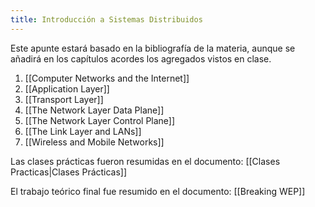 ```yaml
---
title: Introducción a Sistemas Distribuidos
---
```


Este apunte estará basado en la bibliografía de la materia, aunque se añadirá en los capítulos acordes los agregados vistos en clase.

1. [[Computer Networks and the Internet]]
2. [[Application Layer]]
3. [[Transport Layer]]
4. [[The Network Layer Data Plane]]
5. [[The Network Layer Control Plane]]
6. [[The Link Layer and LANs]]
7. [[Wireless and Mobile Networks]]

Las clases prácticas fueron resumidas en el documento: [[Clases Practicas|Clases Prácticas]]

El trabajo teórico final fue resumido en el documento: [[Breaking WEP]]
